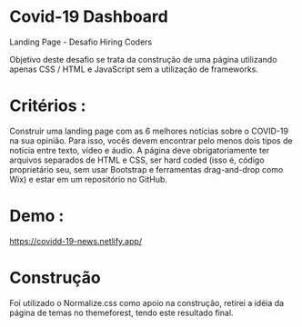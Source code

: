 # Covid-19 Dashboard
Landing Page - Desafio Hiring Coders

Objetivo deste desafio se trata da construção de uma página utilizando apenas CSS / HTML e JavaScript sem a utilização de frameworks.

# Critérios :
Construir uma landing page com as 6 melhores notícias sobre o COVID-19 na sua opinião. Para isso, vocês devem encontrar pelo menos dois tipos de notícia entre texto, vídeo e áudio.
A página deve obrigatoriamente ter arquivos separados de HTML e CSS, ser hard coded (isso é, código proprietário seu, sem usar Bootstrap e ferramentas drag-and-drop como Wix) e estar em um repositório no GitHub.

# Demo :
https://covidd-19-news.netlify.app/

# Construção
Foi utilizado o Normalize.css como apoio na construção, retirei a idéia da página de temas no themeforest, tendo este resultado final.
